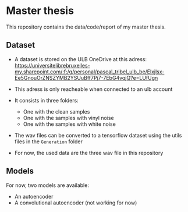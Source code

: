 # Master thesis
This repository contains the data/code/report of my master thesis.

## Dataset
- A dataset is stored on the ULB OneDrive at this adress: https://universitelibrebruxelles-my.sharepoint.com/:f:/g/personal/pascal_tribel_ulb_be/Elxjlsx-Ee5GnouOrZNSZYMB2YSUuBff7Pj7-7EbG4vqjQ?e=LUfUgn
- This adress is only reacheable when connected to an ulb account
- It consists in three folders:
  - One with the clean samples
  - One with the samples with vinyl noise
  - One with the samples with white noise
- The wav files can be converted to a tensorflow dataset using the utils files in the `Generation` folder

- For now, the used data are the three wav file in this repository

## Models
For now, two models are available:
- An autoencoder
- A convolutional autoencoder (not working for now)
